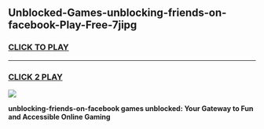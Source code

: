 
## Unblocked-Games-unblocking-friends-on-facebook-Play-Free-7jipg
<h3>
<a href="https://premium76.site?title=unblocking-friends-on-facebook&ref=18A1">CLICK TO PLAY</a></h3>
<hr>

<h3>
<a href="https://premium76.site?title=unblocking-friends-on-facebook&ref=18A1">CLICK 2 PLAY</a>
  
</h3>

<a href="https://premium76.site?title=unblocking-friends-on-facebook&ref=18A1"><img src="https://clearcache.store/games.png"></a>


**unblocking-friends-on-facebook games unblocked: Your Gateway to Fun and Accessible Online Gaming**
